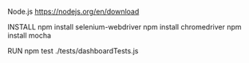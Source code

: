 Node.js
https://nodejs.org/en/download


INSTALL
npm install selenium-webdriver
npm install chromedriver
npm install mocha


RUN
npm test ./tests/dashboardTests.js
